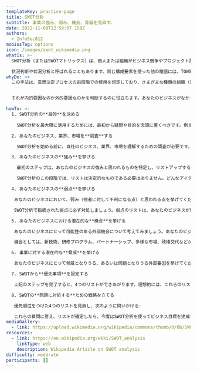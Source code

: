 ```yaml
---
templateKey: practice-page
title: SWOT分析
subtitle: 事業の強み、弱み、機会、脅威を見直す。
date: 2022-11-09T12:59:07.159Z
authors:
  - InfoSec812
mobiusTag: options
icon: /images/swot_wikimedia.png
whatIs: >-
  SWOT分析（またはSWOTマトリックス）は、個人または組織がビジネス競争やプロジェクト計画に関連する強み、弱み、機会、脅威を特定するために使用される戦略的計画および戦略的管理の手法です。

  状況判断や状況分析と呼ばれることもあります。同じ構成要素を使った他の略語には、TOWSやWOTS-UPがあります。
whyDo: >+
  この手法は、意思決定プロセスの前段階での使用を想定しており、さまざまな種類の組織（営利企業、地方自治体、国家政府、NGOなど）の戦略的ポジションを評価するツールとして使用できます。


  それが内的要因なのか外的要因なのかを判断するのに役立ちます。あなたのビジネスがなかったとしても、それが存在するかどうかを自問してください。もしそうであれば、それは外部要因です（例えば、新しいテクノロジー）。

howTo: >-
  1. SWOT分析の**目的**を決める
    
    SWOT分析を最大限に活用するためには、最初から疑問や目的を念頭に置くべきです。例えば、新しいプロダクトやサービスを導入すべきかどうか、あるいはプロセスを変更すべきかどうかを決定するためにSWOT分析を利用することができます。

  2. あなたのビジネス、業界、市場を**調査**する

    SWOT分析を始める前に、自社のビジネス、業界、市場を理解するための調査が必要です。スタッフ、ビジネス・パートナー、顧客と話すことで、さまざまな視点から調査することができます。また、市場調査を行い、競合他社についても調べましょう。

  3. あなたのビジネスの**強み**を挙げる

    最初のステップは、あなたのビジネスの強みと思われるものを特定し、リストアップすることです。例えば、従業員、資金力、事業立地、コスト優位性、競争力などに関する強みを挙げることができます。

    SWOT分析のこの段階では、リストは決定的なものである必要はありません。どんなアイデアや考えも奨励されます。ステップ7では、リストに優先順位をつけることになります。

  4. あなたのビジネスの**弱点**を挙げる

   あなたのビジネスにおいて、弱み（他者に対して不利になる点）と思われる点を挙げてください。弱みには、新製品や顧客の不在、スタッフの欠勤、知的財産の不足、市場シェアの低下、市場までの距離などが考えられます。

   SWOT分析で指摘された弱点に必ず対処しましょう。弱点のリストは、あなたのビジネスが時間とともにどのように成長したかを示すことができます。１年後にSWOT分析を見直すと、弱点が解消されていることに気づくかもしれません。新たな弱点が見つかるかもしれませんが、古い弱点がなくなったことは進歩の証です。

  5. あなたのビジネスにおける潜在的な**機会**を挙げる

   あなたのビジネスにとって可能性のある外部機会について考えてみましょう。あなたのビジネスのある側面にとっての機会が、別の側面にとっては脅威となる可能性もあります（例えば、消費者のトレンドに追いつくために新商品の導入を検討するかもしれませんが、競合他社がすでに同様の商品を持っているかもしれません）。SWOT分析では、同じ項目を機会と脅威の両方としてリストアップすべきではありません。

   機会としては、新技術、研修プログラム、パートナーシップ、多様な市場、政権交代などが考えられる。

  6. 事業に対する潜在的な**脅威**を挙げる

   あなたのビジネスにとって脅威となりうる、あるいは問題となりうる外部要因を挙げてください。脅威の例としては、失業率の上昇、競争の激化、金利の上昇、グローバル市場の不確実性などが考えられます。

  7. SWOTから**優先事項**を設定する

   上記のステップを完了すると、4つのリストができあがります。理想的には、これらのリストを並べて表示することで、あなたのビジネスがどのように運営されているのか、どのような問題に取り組む必要があるのかの全体像を把握することができます。そして、どの問題が最も重要で、どの問題は後で対処できるかを検討します（つまり、優先順位をつけた4つのリストを作成します）。

  8. SWOTの**問題に対処する**ための戦略を立てる

   優先順位をつけた4つのリストを見直し、次のように問いかける:

   これらの質問に答え、リストが確定したら、今度はSWOT分析を使ってビジネス目標を達成するための戦略を練ることができます。
mediaGallery:
  - link: https://upload.wikimedia.org/wikipedia/commons/thumb/0/0b/SWOT_en.svg/220px-SWOT_en.svg.png
resources:
  - link: https://en.wikipedia.org/wiki/SWOT_analysis
    linkType: web
    description: Wikipedia Article on SWOT analysis
difficulty: moderate
participants: []
---
```

